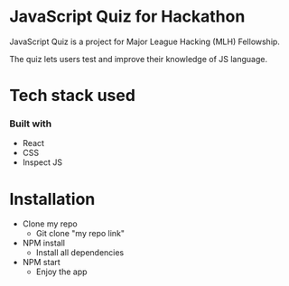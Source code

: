 # JavaScript Quiz for Hackathon

JavaScript Quiz is a project for Major League Hacking (MLH) Fellowship.

The quiz lets users test and improve their knowledge of JS language.

# Tech stack used

### Built with

- React
- CSS
- Inspect JS

# Installation

- Clone my repo <br/>
  - Git clone "my repo link"
- NPM install <br/>
  - Install all dependencies
- NPM start <br/>
  - Enjoy the app
